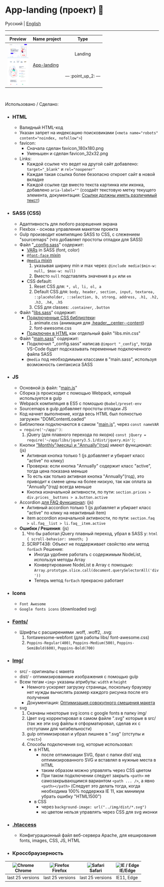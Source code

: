 # App-landing (проект) :open_file_folder:


Русский | [English](README.md)
<hr>



<!-- table site Preview -->
<table align="">
  <thead>
    <tr>
      <th align="center">
        Preview
      </th>
      <th align="center">
        Name project
      </th>
      <th align="center">
        Type
      </th>
    </tr>
  </thead>
  <tbody>
    <!-- site 👇 -->
    <tr>
      <!-- td 🔳 -->
      <td align="center" colspan="1" rowspan="2">
        <a href="https://awake-coding.github.io/app-landing/" rel="nofollow">
          <img src="../image/app-landing-preview.jpg" title="Go to the site" alt="app-landing-preview" style="width: 70px;">
        </a>
      </td>
      <!-- td 🔳 -->
      <td rowspan="2">
        <a href="https://awake-coding.github.io/app-landing/" rel="nofollow">
          App-landing
        </a>
      </td>
      <!-- td 🔳 -->
      <td align="center">Landing</td>
      <!-- 🔴 row 2 -->
      <tr>
        <td align="center">
          <!-- 12 sections -->
          — :point_up_2: —
        </td>
      </tr>
    </tr>
    <!-- site 👇 -->
  </tbody>
</table><br>



Использовано / Сделано:
  - ### HTML
      - Валидный HTML-код
      - Указан запрет на индексацию поисковиками (```<meta name="robots" content="noindex, nofollow">```)
      - favicon:
          - Сначала сделан favicon_180х180.png
          - Уменьшен и сделан favicon_32x32.png
      - Links:
          - Каждой ссылке что ведет на другой сайт добавлено: ```target="_blank"``` и ```rel="noopener"```
          - Каждая такая ссылка более безопасно откроет сайт в новой вкладке
          - Каждой ссылке где вместо текста картинка или иконка, добавлено ```aria-label=""``` (создаёт текстовую метку текущего элемента, документация: [Ссылки должны иметь различимый текст](https://dequeuniversity.com/rules/axe/3.3/link-name))
  - ### SASS (CSS)
      - Адаптивность для любого разрешения экрана
      - Flexbox - основа управления макетом проекта
      - Gulp производит компиляцию SASS to CSS, с слежением "sourcemaps" (что добавляет простоты отладки для SASS)
      - Файл "[_config.sass](sass/_config.sass)" содержит:
          - [VARs](sass/_config.sass#L49) in SASS (font, color)
          - [```@font-face``` mixin](sass/_config.sass#L6-L20)
          - [```@media``` mixin](sass/_config.sass#L24-L45)
              1. указывая ширину min и max через: ```@include media($min-w: null, $max-w: null)```
              2. Вместо ```null``` подставлять значения в ```px``` или ```em```
          - CSS default:
              1. Reset CSS для: ```*, ul, li, ol, a```
              2. Default CSS для: ```body, header, section, input, textarea, ::placeholder, ::selection, b, strong, address, .h1, .h2, .h3, .h4, .h5```
              3. CSS для classes: ```.container```, ```.button```
      - Файл "[libs.sass](sass/libs.sass)" содержит:
          - [Подключенные CSS библиотеки](sass/libs.sass#L1):
              1. animate.css (анимация для [.header__center--content](index.html#L100))
              2. font-awesome.css
          - [Подключен в HTML](index.html#L23) как отдельный файл "libs.min.css"
      - Файл "[main.sass](sass/main.sass)" содержит:
          - Подключил "_config.sass" написав ```@import "_config"```, тогда VS-Code будет подсказывать переменные подключенного файла SASS
          - ```@media``` под необходимыми классами в "main.sass", используя возможность синтаксиса SASS
  - ### JS
      - Основной js файл: "[main.js](js/main.js)"
      - Сборка js происходит с помощью Webpack, который используется в gulp
      - Webpack компиляция в ES5 с помощью ```@babel/preset-env```
      - Sourcemaps в gulp добавляет простоты отладки JS
      - Код начнет выполнение, когда весь HTML был полностью загружен "DOMContentLoaded"
      - Библиотеки подключаются в самом "[main.js](js/main.js)", через ```const nameVAR = require('~/app/')```:
          1. jQuery (для плавного перехода по якорю)
              ```const jQuery = require('~/app/libs/jquery3.5.1/dist/jquery.min')```;
      - Кнопки ["Monthly"(месяц) и "Annually"(год)](https://awake-coding.github.io/app-landing/#prices) имеют функционал: (js)
          - Активная кнопка только 1 (js добавляет и убирает класс "active" по клику)
          - Проверка: если кнопка "Annually" содержит класс "active", тогда цена показана меньше
          - То есть как только активная кнопка "Annually"(год), это приводит к смене цены на более низкую, так как оплата за "Annually"(год) всегда меньше
          - Кнопка изначальной активности, по пути: ```section.prices > div.prices__buttons > a.button.active```
      - Accordion [для FAQ функционал](https://awake-coding.github.io/app-landing/#faq): (js)
          - Активный accordion только 1 (js добавляет и убирает класс "active" по клику на неактивный item)
          - item accordion изначальной активности, по пути: ```section.faq > ul.faq__list > li.faq__item.active```
      - **Ошибки / Решения**: (js)
          1. Что бы работал jQuery плавный переход, убрал в SASS у: ```html { scroll-behavior: smooth; }```
          2. SCRIPT438: Объект не поддерживает свойство или метод ```forEach```
              Решение:
              - Иногда удобнее работать с содержимым NodeList, используя методы Array
              - Конвертирование NodeList в Array с помощью: ```Array.prototype.slice.call(document.querySelectorAll('div'))```
              - Теперь метод ```forEach``` прекрасно работает
  - ### Icons
      - ```Font Awesome```
      - ```Google fonts icons``` (downloaded svg)
  - ### [Fonts/](fonts)
      - Шрифты с расширениями .woff, .woff2, .svg:
          1. fontawesome-webfont (для работы libs/ font-awesome.css)
          2. ```Poppins-Regular(400)```, ```Poppins-Medium(500)```, ```Poppins-SemiBold(600)```, ```Poppins-Bold(700)```
  - ### [Img/](img)
      - src/  - оригиналы с макета
      - dist/ - оптимизированные изображения с помощью gulp
      - Всем тегам ```<img>``` указаны атрибуты: ```width``` и ```height```
          - Немного ускоряет загрузку страницы, поскольку браузеру нет нужды вычислять размер каждого рисунка после его получения
          - Документация: [Оптимизация совокупного смещения макета](https://web.dev/optimize-cls/#izobrazheniya-bez-razmerov)
      - svg
          1. Скачаны некоторые svg icons с google fonts в папку img/
          2. Цвет svg корректировал в самом файле ".svg" которые в src/ (так же эти svg файлы я отформатировал, сделав их с отступами для читабельности)
          3. gulp оптимизировал и убрал лишнее в ".svg" (отступы и ```<rect>```)
          4. Способы подключения svg, которые использовал:
              - в HTML
                  - после оптимизации SVG, брал с папки dist/ код оптимизированного SVG и вставлял в нужные места в HTML
                  - таким образом можно управлять через CSS цветом
                  - При таком подключении следует закрыть ```<path>``` не самозакрывающимся вариантом ```<path ... />```, а явно ```<path></path>```
                      (Следует это делать тогда, когда необходима 100% поддержка IE 11, как минимум убрать ошибку "HTML1500")
              - в CSS
                  - через ```background-image: url("../img/dist/*.svg")```
                  - но цветом нельзя управлять через CSS для svg иконки
  - ### [.htaccess](.htaccess)
      - Конфигурационный файл веб-сервера Apache, для кеширования fonts, images, CSS, JS, HTML




  - ### Кроссбраузерность

<table align="">
  <thead>
    <tr>
      <th>
        <a rel="nofollow" target="_blank">
          <img src="https://raw.githubusercontent.com/alrra/browser-logos/master/src/chrome/chrome_48x48.png" alt="Chrome" width="24px" height="24px" style="max-width: 100%;">
        </a>
        <br>
        Chrome
      </th>
      <th>
        <a rel="nofollow" target="_blank">
          <img src="https://raw.githubusercontent.com/alrra/browser-logos/master/src/firefox/firefox_48x48.png" alt="Firefox" width="24px" height="24px" style="max-width: 100%;">
        </a>
        <br>
        Firefox
      </th>
      <th>
        <a rel="nofollow" target="_blank">
          <img src="https://raw.githubusercontent.com/alrra/browser-logos/master/src/safari/safari_48x48.png" alt="Safari" width="24px" height="24px" style="max-width: 100%;">
        </a>
        <br>
        Safari
      </th>
      <th>
        <a rel="nofollow" target="_blank">
          <img src="https://raw.githubusercontent.com/alrra/browser-logos/master/src/edge/edge_48x48.png" alt="IE / Edge" width="24px" height="24px" style="max-width: 100%;">
        </a>
        <br>
        IE/Edge
      </th>
    </tr>
  </thead>
  <tbody>
    <tr>
      <td>last 25 versions</td>
      <td>last 25 versions</td>
      <td>last 25 versions</td>
      <td>IE11, Edge</td>
    </tr>
  </tbody>
</table>